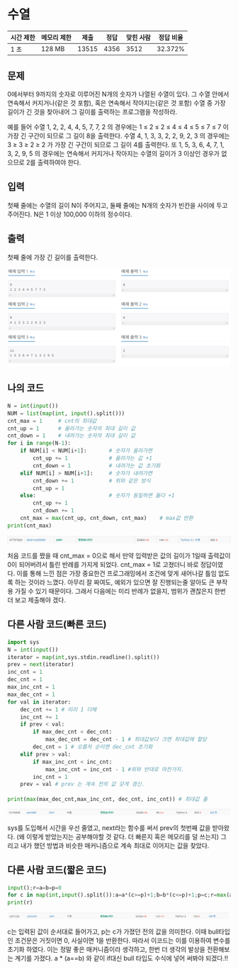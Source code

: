 # 수열

| 시간 제한 | 메모리 제한 | 제출    | 정답   | 맞힌 사람 | 정답 비율   |
| ----- | ------ | ----- | ---- | ----- | ------- |
| 1 초   | 128 MB | 13515 | 4356 | 3512  | 32.372% |

## 문제

0에서부터 9까지의 숫자로 이루어진 N개의 숫자가 나열된 수열이 있다. 그 수열 안에서 연속해서 커지거나(같은 것 포함), 혹은 연속해서 작아지는(같은 것 포함) 수열 중 가장 길이가 긴 것을 찾아내어 그 길이를 출력하는 프로그램을 작성하라. 

예를 들어 수열 1, 2, 2, 4, 4, 5, 7, 7, 2 의 경우에는 1 ≤ 2 ≤ 2 ≤ 4 ≤ 4 ≤ 5 ≤ 7 ≤ 7 이 가장 긴 구간이 되므로 그 길이 8을 출력한다. 수열 4, 1, 3, 3, 2, 2, 9, 2, 3 의 경우에는 3 ≥ 3 ≥ 2 ≥ 2 가 가장 긴 구간이 되므로 그 길이 4를 출력한다. 또 1, 5, 3, 6, 4, 7, 1, 3, 2, 9, 5 의 경우에는 연속해서 커지거나 작아지는 수열의 길이가 3 이상인 경우가 없으므로 2를 출력하여야 한다.

## 입력

첫째 줄에는 수열의 길이 N이 주어지고, 둘째 줄에는 N개의 숫자가 빈칸을 사이에 두고 주어진다. N은 1 이상 100,000 이하의 정수이다.

## 출력

첫째 줄에 가장 긴 길이를 출력한다.

![](20220816_백준2491_수열_assets/2022-08-16-15-00-34-image.png)

## 나의 코드

```python
N = int(input())
NUM = list(map(int, input().split()))
cnt_max = 1     # cnt의 최대값
cnt_up = 1      # 올라가는 숫자의 최대 길이 값
cnt_down = 1    # 내려가는 숫자의 최대 길이 값
for i in range(N-1):
    if NUM[i] < NUM[i+1]:       # 숫자가 올라가면
        cnt_up += 1             # 올라가는 값 +1
        cnt_down = 1            # 내려가는 값 초기화
    elif NUM[i] > NUM[i+1]:     # 숫자가 내려가면
        cnt_down += 1           # 위와 같은 방식
        cnt_up = 1
    else:                       # 숫자가 동일하면 둘다 +1
        cnt_up += 1
        cnt_down += 1
    cnt_max = max(cnt_up, cnt_down, cnt_max)    # max값 반환
print(cnt_max)
```

![](20220816_백준2491_수열_assets/2022-08-16-15-00-17-image.png)

처음 코드를 짰을 때 cnt_max = 0으로 해서 만약 입력받은 값의 길이가 1일때 출력값이 0이 되어버려서 틀린 반례를 가지게 되었다. cnt_max = 1로 고쳤더니 바로 정답이였다. 이를 통해 느낀 점은 가장 중요한건 프로그래밍에서 조건에 맞게 새어나갈 틀임 없도록 하는 것이라 느꼈다. 아무리 잘 짜여도, 예외가 있으면 잘 진행되는줄 알아도 큰 부작용 가질 수 있기 때문이다. 그래서 다음에는 미리 반례가 없을지, 범위가 괜찮은지 한번더 보고 제출해야 겠다.

## 다른 사람 코드(빠른 코드)

```python
import sys
N = int(input())
iterator = map(int,sys.stdin.readline().split())
prev = next(iterator)
inc_cnt = 1
dec_cnt = 1
max_inc_cnt = 1
max_dec_cnt = 1
for val in iterator:
    dec_cnt += 1 # 미리 1 더해
    inc_cnt += 1
    if prev < val:
        if max_dec_cnt < dec_cnt:
            max_dec_cnt = dec_cnt - 1 # 최대값보다 크면 최대값에 할당
        dec_cnt = 1 # 오름차 순이면 dec_cnt 초기화
    elif prev > val:
        if max_inc_cnt < inc_cnt:
            max_inc_cnt = inc_cnt - 1 #위와 반대로 마찬가지.
        inc_cnt = 1
    prev = val # prev 는 계속 전의 값 갖게 갱신.

print(max(max_dec_cnt,max_inc_cnt, dec_cnt, inc_cnt)) # 최대값 출
```

![](20220816_백준2491_수열_assets/2022-08-16-15-04-44-image.png)

sys를 도입해서 시간을 우선 줄였고, next라는 함수를 써서 prev의 첫번째 값을 받아왔다. (왜 이렇게 받았는지는 공부해야할 것 같다. 더 빠른지 혹은 메모리를 덜 쓰는지) 그리고 내가 했던 방법과 비슷한 매커니즘으로 계속 최대로 이어지는 값을 찾았다.

## 다른 사람 코드(짧은 코드)

```python
input();r=a=b=p=0
for c in map(int,input().split()):a=a*(c>=p)+1;b=b*(c<=p)+1;p=c;r=max(a,b,r)
print(r)
```

![](20220816_백준2491_수열_assets/2022-08-16-15-12-16-image.png)

c는 입력된 값이 순서대로 들어가고, p는 c가 가졌던 전의 값을 의미한다. 이때 bull타입인 조건문은 거짓이면 0, 사실이면 1을 반환한다. 따라서 이코드는 이를 이용하여 변수를 초기화 하였다. 이는 정말 좋은 매커니즘이라 생각하고, 한번 더 생각의 발상을 전환해보는 계기를 가졌다. a * (a==b) 와 같이 if대신 bull 타입도 수식에 넣어 써봐야 되겠다.!!


